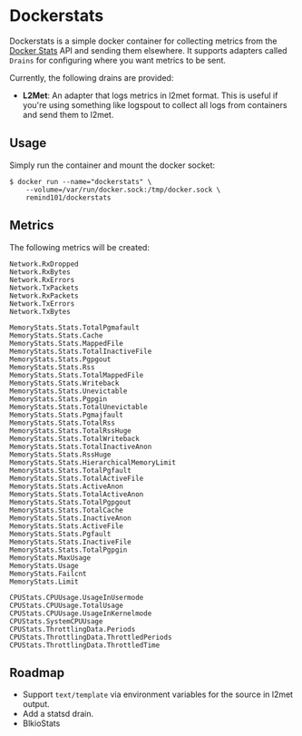 # Dockerstats

Dockerstats is a simple docker container for collecting metrics from the [Docker Stats](https://docs.docker.com/reference/api/docker_remote_api_v1.17/#get-container-stats-based-on-resource-usage) API and sending them elsewhere. It supports adapters called `Drains` for configuring where you want metrics to be sent.

Currently, the following drains are provided:

* **L2Met**: An adapter that logs metrics in l2met format. This is useful if you're using something like logspout to collect all logs from containers and send them to l2met.

## Usage

Simply run the container and mount the docker socket:

```console
$ docker run --name="dockerstats" \
    --volume=/var/run/docker.sock:/tmp/docker.sock \
    remind101/dockerstats
```

## Metrics

The following metrics will be created:

```
Network.RxDropped
Network.RxBytes
Network.RxErrors
Network.TxPackets
Network.RxPackets
Network.TxErrors
Network.TxBytes

MemoryStats.Stats.TotalPgmafault
MemoryStats.Stats.Cache
MemoryStats.Stats.MappedFile
MemoryStats.Stats.TotalInactiveFile
MemoryStats.Stats.Pgpgout
MemoryStats.Stats.Rss
MemoryStats.Stats.TotalMappedFile
MemoryStats.Stats.Writeback
MemoryStats.Stats.Unevictable
MemoryStats.Stats.Pgpgin
MemoryStats.Stats.TotalUnevictable
MemoryStats.Stats.Pgmajfault
MemoryStats.Stats.TotalRss
MemoryStats.Stats.TotalRssHuge
MemoryStats.Stats.TotalWriteback
MemoryStats.Stats.TotalInactiveAnon
MemoryStats.Stats.RssHuge
MemoryStats.Stats.HierarchicalMemoryLimit
MemoryStats.Stats.TotalPgfault
MemoryStats.Stats.TotalActiveFile
MemoryStats.Stats.ActiveAnon
MemoryStats.Stats.TotalActiveAnon
MemoryStats.Stats.TotalPgpgout
MemoryStats.Stats.TotalCache
MemoryStats.Stats.InactiveAnon
MemoryStats.Stats.ActiveFile
MemoryStats.Stats.Pgfault
MemoryStats.Stats.InactiveFile
MemoryStats.Stats.TotalPgpgin
MemoryStats.MaxUsage
MemoryStats.Usage
MemoryStats.Failcnt
MemoryStats.Limit

CPUStats.CPUUsage.UsageInUsermode
CPUStats.CPUUsage.TotalUsage
CPUStats.CPUUsage.UsageInKernelmode
CPUStats.SystemCPUUsage
CPUStats.ThrottlingData.Periods
CPUStats.ThrottlingData.ThrottledPeriods
CPUStats.ThrottlingData.ThrottledTime
```

## Roadmap

* Support `text/template` via environment variables for the source in l2met output.
* Add a statsd drain.
* BlkioStats
